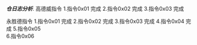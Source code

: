 *********************************仓日志分析*********************************.
高德威指令
1.指令0x01 完成
2.指令0x02 完成
3.指令0x03 完成



永胜德指令
1.指令0x01 完成
2.指令0x02 完成
3.指令0x03 完成
4.指令0x04 完成
5.指令0x05  
6.指令0x06  